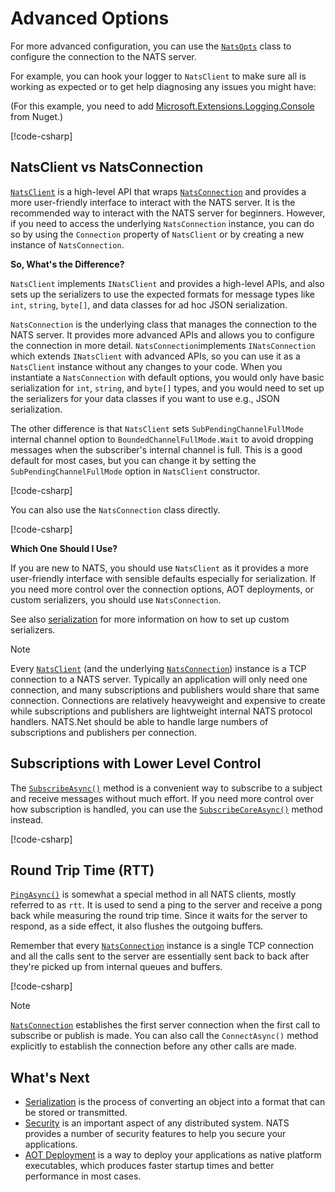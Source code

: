 ﻿# Advanced Options

For more advanced configuration, you can use the [`NatsOpts`](xref:NATS.Client.Core.NatsOpts)
class to configure the connection to the NATS server.

For example, you can hook your logger to `NatsClient` to make sure all is working as expected or
to get help diagnosing any issues you might have:

(For this example, you need to add [Microsoft.Extensions.Logging.Console](https://www.nuget.org/packages/Microsoft.Extensions.Logging.Console) from Nuget.)

[!code-csharp[](../../../../tests/NATS.Net.DocsExamples/Advanced/IntroPage.cs#logging)]

## NatsClient vs NatsConnection

[`NatsClient`](xref:NATS.Net.NatsClient) is a high-level API that wraps [`NatsConnection`](xref:NATS.Client.Core.NatsConnection)
and provides a more user-friendly interface to interact with the NATS server.
It is the recommended way to interact with the NATS server for beginners.
However, if you need to access the underlying `NatsConnection` instance,
you can do so by using the `Connection` property of `NatsClient` or by creating a new instance of `NatsConnection`.

**So, What's the Difference?**

`NatsClient` implements `INatsClient` and provides a high-level APIs, and also
sets up the serializers to use the expected formats for message types like `int`,
`string`, `byte[]`, and data classes for ad hoc JSON serialization.

`NatsConnection` is the underlying class that manages the connection to the NATS server.
It provides more advanced APIs and allows you to configure the connection in more detail.
`NatsConnection`implements `INatsConnection` which extends `INatsClient` with advanced APIs,
so you can use it as a `NatsClient` instance without any changes to your code. When you
instantiate a `NatsConnection` with default options, you would only have basic serialization
for `int`, `string`, and `byte[]` types, and you would need to set up the serializers for your data classes
if you want to use e.g., JSON serialization.

The other difference is that `NatsClient` sets `SubPendingChannelFullMode` internal channel option to
`BoundedChannelFullMode.Wait` to avoid dropping messages when the subscriber's internal channel is full.
This is a good default for most cases, but you can change it by setting the `SubPendingChannelFullMode` option
in `NatsClient` constructor.

[!code-csharp[](../../../../tests/NATS.Net.DocsExamples/Advanced/IntroPage.cs#opts)]

You can also use the `NatsConnection` class directly.

[!code-csharp[](../../../../tests/NATS.Net.DocsExamples/Advanced/IntroPage.cs#opts2)]

**Which One Should I Use?**

If you are new to NATS, you should use `NatsClient` as it provides a more user-friendly interface
with sensible defaults especially for serialization.
If you need more control over the connection options, AOT deployments, or custom serializers,
you should use `NatsConnection`.

See also [serialization](serialization.md) for more information on how to set up custom serializers.

> [!NOTE]
> Every [`NatsClient`](xref:NATS.Net.NatsClient) (and the underlying [`NatsConnection`](xref:NATS.Client.Core.NatsConnection))
> instance is a TCP connection to a NATS server.
> Typically an application will only need one
> connection, and many subscriptions and publishers would share that same connection. Connections are relatively
> heavyweight and expensive to create while
> subscriptions and publishers are lightweight internal NATS protocol handlers.
> NATS.Net should be able to handle large numbers of subscriptions
> and publishers per connection.

## Subscriptions with Lower Level Control

The
[`SubscribeAsync()`](xref:NATS.Client.Core.INatsClient.SubscribeAsync``1(System.String,System.String,NATS.Client.Core.INatsDeserialize{``0},NATS.Client.Core.NatsSubOpts,System.Threading.CancellationToken))
method is a convenient way to subscribe to a subject and receive messages without much effort.
If you need more control over how subscription is handled, you can use the
[`SubscribeCoreAsync()`](xref:NATS.Client.Core.INatsConnection.SubscribeCoreAsync``1(System.String,System.String,NATS.Client.Core.INatsDeserialize{``0},NATS.Client.Core.NatsSubOpts,System.Threading.CancellationToken))
method instead.

[!code-csharp[](../../../../tests/NATS.Net.DocsExamples/Advanced/IntroPage.cs#lowlevel-sub)]

## Round Trip Time (RTT)

[`PingAsync()`](xref:NATS.Client.Core.INatsClient.PingAsync(System.Threading.CancellationToken)) is somewhat a
special method in all NATS clients, mostly referred to as `rtt`. It is used to send a ping to the server and
receive a pong back while measuring the round trip time. Since it waits for the server to respond, as a side effect,
it also flushes the outgoing buffers.

Remember that every [`NatsConnection`](xref:NATS.Client.Core.NatsConnection) instance is a single TCP connection
and all the calls sent to the server are
essentially sent back to back after they're picked up from internal queues and buffers.

[!code-csharp[](../../../../tests/NATS.Net.DocsExamples/Advanced/IntroPage.cs#ping)]

> [!NOTE]
> [`NatsConnection`](xref:NATS.Client.Core.NatsConnection) establishes the first server connection when the first call to subscribe or publish is made.
> You can also call the `ConnectAsync()` method explicitly to establish the connection before any other calls are made.

## What's Next

- [Serialization](serialization.md) is the process of converting an object into a format that can be stored or transmitted.
- [Security](security.md) is an important aspect of any distributed system. NATS provides a number of security features to help you secure your applications.
- [AOT Deployment](aot.md) is a way to deploy your applications as native platform executables, which produces faster startup times and better performance in most cases.
